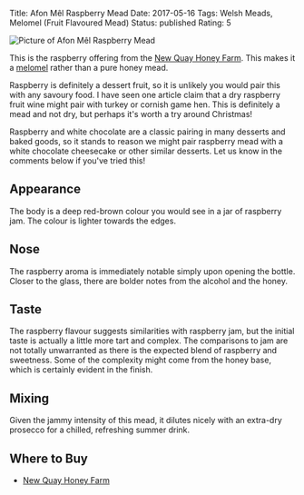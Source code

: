 Title: Afon Mêl Raspberry Mead
Date: 2017-05-16
Tags: Welsh Meads, Melomel (Fruit Flavoured Mead)
Status: published
Rating: 5

![Picture of Afon Mêl Raspberry Mead](http://www.thehoneyfarm.co.uk/cms/catalog/21_0.jpg)

This is the raspberry offering from
the [New Quay Honey Farm](/new-quay-honey-farm/). This makes it a
[melomel](/melomel-fruit-flavoured-mead/) rather than a pure honey mead.

Raspberry is definitely a dessert fruit, so it is unlikely you would
pair this with any savoury food. I have seen one article claim that a
dry raspberry fruit wine might pair with turkey or cornish game
hen. This is definitely a mead and not dry, but
perhaps it's worth a try around Christmas!

<!-- PELICAN_END_SUMMARY -->

Raspberry and white chocolate are a classic pairing in many desserts
and baked goods, so it stands to reason we might pair raspberry mead
with a white chocolate cheesecake or other similar desserts. Let us
know in the comments below if you've tried this!

## Appearance

The body is a deep red-brown colour you would see in a jar of
raspberry jam. The colour is lighter towards the edges.

## Nose

The raspberry aroma is immediately notable simply upon opening the
bottle. Closer to the glass, there are bolder notes from the alcohol
and the honey.

## Taste

The raspberry flavour suggests similarities with raspberry jam, but the
initial taste is actually a little more tart and complex. The
comparisons to jam are not totally unwarranted as there is the
expected blend of raspberry and sweetness. Some of the complexity
might come from the honey base, which is certainly evident in the finish.

## Mixing

Given the jammy intensity of this mead, it dilutes nicely with an extra-dry
prosecco for a chilled, refreshing summer drink.

## Where to Buy

* [New Quay Honey Farm](http://www.thehoneyfarm.co.uk/catalog_view.php?id=21)
